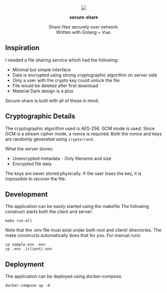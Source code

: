 <div align="center">

<img src="https://socialify.git.ci/raydwaipayan/secure-share/image?description=1&descriptionEditable=A%20go%20web%20app%20to%20securely%20share%20files%20over%20network&font=Rokkitt&forks=1&issues=1&language=1&owner=1&pattern=Brick%20Wall&pulls=1&stargazers=1&theme=Light" />

<b>secure-share</b>
<p>
Share files securely over network.
</br>
Written with Golang + Vue.
</div>

## Inspiration
I needed a file sharing service which had the following:

- Minimal but simple interface
- Data is encrypted using strong cryptographic algorithm on server side
- Only a user with the crypto key could unlock the file
- File would be deleted after first download
- Material Dark design is a plus

Secure-share is built with all of these in mind.

## Cryptographic Details
The cryptographic algorithm used is AES-256.
GCM mode is used. Since GCM is a stream cipher mode,
a nonce is required. Both the nonce and keys are randomly generated using `crypto/rand`.

What the server stores:
- Unencrypted metadata - Only filename and size
- Encrypted file data

The keys are never stored physically. If the user loses the
key, it is impossible to recover the file.

## Development
The application can be easily started using the makefile
The following construct starts both the client and server:

```lang=bash
make run-all
```

Note that the .env file must exist under both root and client/
directories. The make constructs automatically does that for you.
For manual runs:

```lang=bash
cp sample.env .env
cp .env ./client/.env
```

## Deployment
The application can be deployed using docker-compose.

```lang=bash
docker-compose up -d
```

